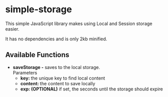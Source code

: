 <h1>simple-storage</h1>

<p>This simple JavaScript library makes using Local and Session storage easier.</p>

<p>It has no dependencies and is only 2kb minified.</p>

<h2>Available Functions</h2>
<ul>
	<li><strong>saveStorage -</strong> saves to the local storage.
		<br>Parameters
		<ul>
			<li><strong>key: </strong> the unique key to find local content</li>
			<li><strong>content: </strong> the content to save locally</li>
			<li><strong>exp: (OPTIONAL)</strong> if set, the seconds until the storage should expire</li>
		</ul>
	</li>
</ul>